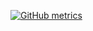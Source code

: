 [![GitHub metrics](https://metrics.lecoq.io/mrBackSlash-it?pagespeed=1&languages=1&followup=1&isocalendar=1)](https://github.com/lowlighter/metrics)
